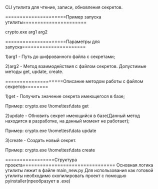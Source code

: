 
CLI утилита для чтение, записи, обновления секретов.


=====================Пример запуска утилиты======================

crypto.exe arg1 arg2

=====================Параметры для запуска======================

1)arg1 - Путь до шифрованного файла с секретами;

2)arg2 - Метод взаимодействия с файлом секретов. Допустимые методы get, update, create.

====================Описание методом работы с файлом секретов========

1)get - Получить значение секрета имеющегося в базе;

Пример: crypto.exe \home\test\data get

2)update - Обновить секрет имеющийся в базе(Данный метод находится в разработке, на данный момент не работает);

Пример: crypto.exe \home\test\data update

3)create - Создать новый секрет.

Пример: crypto.exe \home\test\data create

=================Структура проекта================================
Основная логика утилиты лежит в файле main_new.py
Для использования как готовой утилиты необходимо скопилировать проект с помощью pyinstaller(преобразует в .exe)

